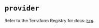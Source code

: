 # `provider`

Refer to the Terraform Registry for docs: [`hcp`](https://registry.terraform.io/providers/hashicorp/hcp/0.94.0/docs).
